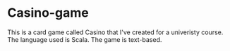 # Casino-game
This is a card game called Casino that I've created for a univeristy course. The language used is Scala. The game is text-based.